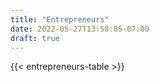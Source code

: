 ```yaml
---
title: "Entrepreneurs"
date: 2022-05-27T13:50:05-07:00
draft: true
---
```


{{< entrepreneurs-table >}}